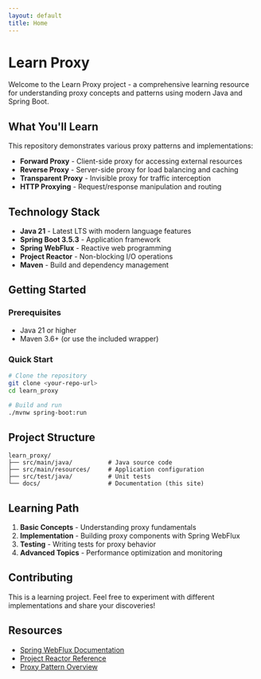 ```yaml
---
layout: default
title: Home
---
```


# Learn Proxy

Welcome to the Learn Proxy project - a comprehensive learning resource for understanding proxy concepts and patterns using modern Java and Spring Boot.

## What You'll Learn

This repository demonstrates various proxy patterns and implementations:

- **Forward Proxy** - Client-side proxy for accessing external resources
- **Reverse Proxy** - Server-side proxy for load balancing and caching
- **Transparent Proxy** - Invisible proxy for traffic interception
- **HTTP Proxying** - Request/response manipulation and routing

## Technology Stack

- **Java 21** - Latest LTS with modern language features
- **Spring Boot 3.5.3** - Application framework
- **Spring WebFlux** - Reactive web programming
- **Project Reactor** - Non-blocking I/O operations
- **Maven** - Build and dependency management

## Getting Started

### Prerequisites

- Java 21 or higher
- Maven 3.6+ (or use the included wrapper)

### Quick Start

```bash
# Clone the repository
git clone <your-repo-url>
cd learn_proxy

# Build and run
./mvnw spring-boot:run
```

## Project Structure

```
learn_proxy/
├── src/main/java/          # Java source code
├── src/main/resources/     # Application configuration
├── src/test/java/          # Unit tests
└── docs/                   # Documentation (this site)
```

## Learning Path

1. **Basic Concepts** - Understanding proxy fundamentals
2. **Implementation** - Building proxy components with Spring WebFlux
3. **Testing** - Writing tests for proxy behavior
4. **Advanced Topics** - Performance optimization and monitoring

## Contributing

This is a learning project. Feel free to experiment with different implementations and share your discoveries!

## Resources

- [Spring WebFlux Documentation](https://docs.spring.io/spring-framework/docs/current/reference/html/web-reactive.html)
- [Project Reactor Reference](https://projectreactor.io/docs/core/release/reference/)
- [Proxy Pattern Overview](https://en.wikipedia.org/wiki/Proxy_pattern)